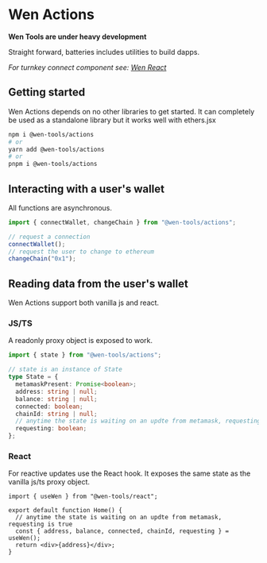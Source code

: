 # Wen Actions

**Wen Tools are under heavy development**

Straight forward, batteries includes utilities to build dapps.

_For turnkey connect component see: [Wen React](/packages/@wen-tools/react)_

## Getting started

Wen Actions depends on no other libraries to get started. It can completely be used as a standalone library but it works well with ethers.jsx

```sh
npm i @wen-tools/actions
# or
yarn add @wen-tools/actions
# or
pnpm i @wen-tools/actions
```

## Interacting with a user's wallet

All functions are asynchronous.

```jsx
import { connectWallet, changeChain } from "@wen-tools/actions";

// request a connection
connectWallet();
// request the user to change to ethereum
changeChain("0x1");
```

## Reading data from the user's wallet

Wen Actions support both vanilla js and react.

### JS/TS

A readonly proxy object is exposed to work.

```ts
import { state } from "@wen-tools/actions";

// state is an instance of State
type State = {
  metamaskPresent: Promise<boolean>;
  address: string | null;
  balance: string | null;
  connected: boolean;
  chainId: string | null;
  // anytime the state is waiting on an updte from metamask, requesting is true
  requesting: boolean;
};
```

### React

For reactive updates use the React hook. It exposes the same state as the vanilla js/ts proxy object.

```tsx
import { useWen } from "@wen-tools/react";

export default function Home() {
  // anytime the state is waiting on an updte from metamask, requesting is true
  const { address, balance, connected, chainId, requesting } = useWen();
  return <div>{address}</div>;
}
```
